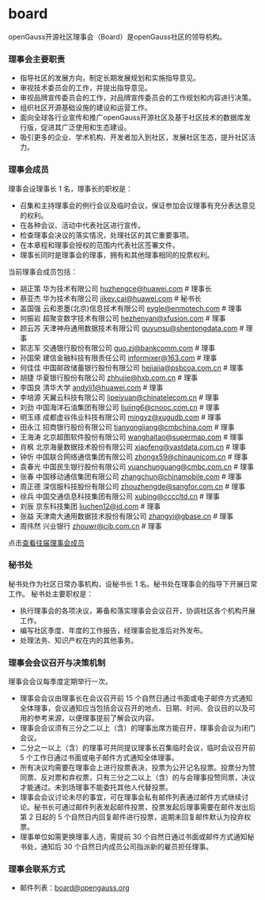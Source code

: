 # board

openGauss开源社区理事会（Board）是openGauss社区的领导机构。


### 理事会主要职责

* 指导社区的发展方向，制定长期发展规划和实施指导意见。
* 审视技术委员会的工作，并提出指导意见。
* 审视品牌宣传委员会的工作，对品牌宣传委员会的工作规划和内容进行决策。
* 组织社区开源基础设施的建设和运营工作。
* 面向全球各行业宣传和推广openGauss开源社区及基于社区技术的数据库发行版，促进其广泛使用和生态建设。
* 吸引更多的企业、学术机构、开发者加入到社区，发展社区生态，提升社区活力。
  
### 理事会成员

理事会设理事长 1 名，理事长的职权是：

* 召集和主持理事会的例行会议及临时会议，保证参加会议理事有充分表达意见的权利。
* 在各种会议、活动中代表社区进行宣传。
* 检查理事会决议的落实情况，处理社区的其它重要事项。
* 在本章程和理事会授权的范围内代表社区签署文件。
* 理事长同时是理事会的理事，拥有和其他理事相同的投票权利。

当前理事会成员包括：

* 胡正策      华为技术有限公司                       <huzhengce@huawei.com>    # 理事长
* 蔡亚杰      华为技术有限公司               <jikey.cai@huawei.com>    # 秘书长
* 盖国强      云和恩墨(北京)信息技术有限公司           <eygle@enmotech.com> # 理事
* 何振岩        超聚变数字技术有限公司              <hezhenyan@xfusion.com>   # 理事
* 顾云苏      天津神舟通用数据技术有限公司                <guyunsu@shentongdata.com>       # 理事
* 郭志军      交通银行股份有限公司          <guo.zj@bankcomm.com>     # 理事
* 孙国荣    建信金融科技有限责任公司                  <informixer@163.com>       # 理事
* 何佳佳    中国邮政储蓄银行股份有限公司                <hejiajia@psbcoa.com.cn>  # 理事
* 胡捷    华夏银行股份有限公司              <zhhujie@hxb.com.cn>       # 理事
* 李国良   清华大学                                   <andyli1@huawei.com>  # 理事
* 李培源      天翼云科技有限公司           <lipeiyuan@chinatelecom.cn> # 理事
* 刘劲        中国海洋石油集团有限公司              <liujing6@cnooc.com.cn>   # 理事
* 明玉琢      成都虚谷伟业科技有限公司                <mingyz@xugudb.com>       # 理事
* 田永江      招商银行股份有限公司          <tianyongjiang@cmbchina.com>     # 理事
* 王海涛    北京超图软件股份有限公司                  <wanghaitao@supermap.com>       # 理事
* 肖枫    北京海量数据技术股份有限公司                <xiaofeng@vastdata.com.cn>  # 理事
* 钟忻    中国联合网络通信集团有限公司              <zhongx59@chinaunicom.cn>       # 理事
* 袁春光   中国民生银行股份有限公司                   <yuanchunguang@cmbc.com.cn>  # 理事
* 张春    中国移动通信集团有限公司              <zhangchun@chinamobile.com>       # 理事
* 周正德   深信服科技股份有限公司                     <zhouzhengde@sangfor.com.cn>  # 理事
* 徐兵   中国交通信息科技集团有限公司                     <xubing@ccccltd.cn>  # 理事
* 刘辰   京东科技集团                              <liuchen12@jd.com>  # 理事
* 张益   天津南大通用数据技术股份有限公司            <zhangyi@gbase.cn>  # 理事
* 周伟然   兴业银行                                <zhouwr@cib.com.cn>  # 理事

点击[查看往届理事会成员](./Former_Board_of_Directors.md)

### 秘书处

秘书处作为社区日常办事机构，设秘书长 1 名。秘书处在理事会的指导下开展日常工作。
秘书处主要职权是：
* 执行理事会的各项决议，筹备和落实理事会会议召开，协调社区各个机构开展工作。
* 编写社区季度、年度的工作报告，经理事会批准后对外发布。
* 处理法务、知识产权在内的其他事务。


### 理事会会议召开与决策机制

理事会会议每季度定期举行一次。
* 理事会会议由理事长在会议召开前 15 个自然日通过书面或电子邮件方式通知全体理事，会议通知应当包括会议召开的地点、日期、时间、会议目的以及可用的参考来源，以便理事提前了解会议内容。
* 理事会会议须有三分之二以上（含）的理事出席方能召开，理事会会议为闭门会议。
* 二分之一以上（含）的理事可共同提议理事长召集临时会议，临时会议召开前 5 个工作日通过书面或电子邮件方式通知全体理事。
* 所有决议均需要在理事会上进行投票表决，投票为公开记名投票。投票分为赞同票、反对票和弃权票，只有三分之二以上（含）的与会理事投赞同票，决议才能通过。未到场理事不能委托其他人代替投票。
* 理事会会议讨论未尽的事宜，可在理事会私有邮件列表通过邮件方式继续讨论。秘书长可通过邮件列表发起邮件投票，投票发起后理事需要在邮件发出后第 2 日起的 5 个自然日内回复邮件进行投票，逾期未回复邮件默认为投弃权票。
* 理事单位如需更换理事人选，需提前 30 个自然日通过书面或邮件方式通知秘书处，通知后 30 个自然日内成员公司指派新的雇员担任理事。


### 理事会联系方式

* 邮件列表：board@opengauss.org
